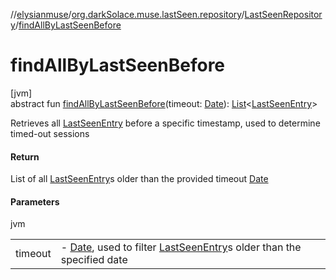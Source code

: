 //[elysianmuse](../../../index.md)/[org.darkSolace.muse.lastSeen.repository](../index.md)/[LastSeenRepository](index.md)/[findAllByLastSeenBefore](find-all-by-last-seen-before.md)

# findAllByLastSeenBefore

[jvm]\
abstract fun [findAllByLastSeenBefore](find-all-by-last-seen-before.md)(timeout: [Date](https://docs.oracle.com/javase/8/docs/api/java/util/Date.html)): [List](https://kotlinlang.org/api/latest/jvm/stdlib/kotlin.collections/-list/index.html)&lt;[LastSeenEntry](../../org.darkSolace.muse.lastSeen.model/-last-seen-entry/index.md)&gt;

Retrieves all [LastSeenEntry](../../org.darkSolace.muse.lastSeen.model/-last-seen-entry/index.md) before a specific timestamp, used to determine timed-out sessions

#### Return

List of all [LastSeenEntry](../../org.darkSolace.muse.lastSeen.model/-last-seen-entry/index.md)s older than the provided timeout [Date](https://docs.oracle.com/javase/8/docs/api/java/util/Date.html)

#### Parameters

jvm

| | |
|---|---|
| timeout | -     [Date](https://docs.oracle.com/javase/8/docs/api/java/util/Date.html), used to filter [LastSeenEntry](../../org.darkSolace.muse.lastSeen.model/-last-seen-entry/index.md)s older than the specified date |

